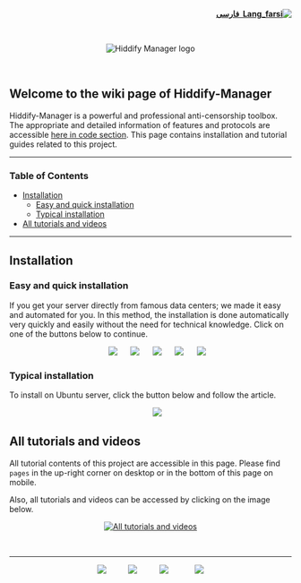 <div dir="rtl" markdown="1">

[**![Lang_farsi](https://user-images.githubusercontent.com/125398461/234186932-52f1fa82-52c6-417f-8b37-08fe9250a55f.png) &nbsp;فارسی**](https://github.com/hiddify/Hiddify-Manager/wiki/Home_fa)&nbsp;&nbsp;&nbsp;&nbsp;&nbsp;&nbsp;&nbsp;&nbsp;&nbsp;&nbsp;



</div>
<br>
<div align=center markdown="1">

![Hiddify Manager logo](https://github.com/hiddify/Hiddify-Manager/assets/125398461/eeac9916-f57e-4eaf-96dd-f4ea029a8389)
<!--
![Hiddify Logo](https://user-images.githubusercontent.com/125398461/227777845-a4d0f86b-faa2-4f2b-a410-4aa5f68bfe19.png)
![Hiddify Manager logo](https://github.com/hiddify/Hiddify-Manager/assets/125398461/4831e4ab-fe8a-4741-81e4-472e4ee7351a)
-->
 


</div>

<br>

<div dir="ltr" markdown="1">

## Welcome to the wiki page of Hiddify-Manager

Hiddify-Manager is a powerful and professional anti-censorship toolbox. The appropriate and detailed information of features and protocols are accessible [here in code section](https://github.com/hiddify/Hiddify-Manager/blob/main/README.md). This page contains installation and tutorial guides related to this project.









***

### Table of Contents
- [Installation](#installation)
  - [Easy and quick installation](#easy-and-quick-installation)
  - [Typical installation](#typical-installation)
- [All tutorials and videos](#all-tutorials-and-videos)


***


## Installation


### Easy and quick installation

If you get your server directly from famous data centers; we made it easy and automated for you. In this method, the installation is done automatically very quickly and easily without the need for technical knowledge. Click on one of the buttons below to continue.

<div align=center>

&nbsp;&nbsp;&nbsp;&nbsp;&nbsp;&nbsp;[![](https://img.shields.io/badge/Install%20On-Hetzner-D50C2D?style=flat-square&logo=Hetzner)](https://github.com/hiddify/Hiddify-Manager/wiki/Quick-installation-on-Hetzner-Servers)&nbsp;&nbsp;&nbsp;&nbsp;&nbsp;&nbsp;[![](https://img.shields.io/badge/Install%20On-Vultr-007BFC?style=flat-square&logo=vultr)](https://github.com/hiddify/Hiddify-Manager/wiki/Quick-installation-on-Vultr-Servers)&nbsp;&nbsp;&nbsp;&nbsp;&nbsp;&nbsp;[![](https://img.shields.io/badge/Install%20On-Oracle%20Cloud-F80000?style=flat-square&logo=oracle)](https://github.com/hiddify/Hiddify-Manager/wiki/Quick-Installation-on-Oracle-Cloud)&nbsp;&nbsp;&nbsp;&nbsp;&nbsp;&nbsp;[![](https://img.shields.io/badge/Install%20On-OVH-123F6D?style=flat-square&logo=ovh)](https://github.com/hiddify/Hiddify-Manager/wiki/Quick-Installation-on-OVH-Servers)&nbsp;&nbsp;&nbsp;&nbsp;&nbsp;&nbsp;[![](https://img.shields.io/badge/Install%20On-Azure-0078D4?style=flat-square&logo=microsoft-azure)](https://github.com/hiddify/Hiddify-Manager/wiki/Quick-Installation-on-Microsoft-Azure)

</div>


### Typical installation

To install on Ubuntu server, click the button below and follow the article.

<div align=center>

&nbsp;&nbsp;&nbsp;&nbsp;&nbsp;&nbsp;[![](https://img.shields.io/badge/Install%20On-Ubuntu-E95420?style=flat-square&logo=ubuntu)](https://github.com/hiddify/Hiddify-Manager/wiki/Quick-Installation-On-Ubuntu)

<!--
&nbsp;&nbsp;&nbsp;&nbsp;&nbsp;&nbsp;[![](https://img.shields.io/badge/Install%20On-Docker-2496ED?style=flat-square&logo=docker)](https://github.com/hiddify/Hiddify-Manager/wiki/Install-Hiddify-using-Docker)
-->
</div>



## All tutorials and videos

All tutorial contents of this project are accessible in this page. Please find `pages` in the up-right corner on desktop or in the bottom of this page on mobile.

Also, all tutorials and videos can be accessed by clicking on the image below.
</div>

<div align=center>

<a href="https://github.com/hiddify/Hiddify-Manager/wiki/All-tutorials-and-videos"><img alt="All tutorials and videos" src="https://github.com/hiddify/Hiddify-Manager/assets/125398461/ac8e669f-9306-444f-8818-78bdcb1a2361"></a>





<!--
<img src="https://user-images.githubusercontent.com/125398461/235845087-645212c1-097f-4f93-a924-7a40828891e7.png" />
<img alt="All tutorials and videos" width="70%" src="https://github.com/hiddify/Hiddify-Manager/assets/125398461/e8924ab6-3198-49c2-ba2b-f8339c507d86">
-->

</div>

<br>

</div>

***

<div align=center>

[![](https://img.shields.io/badge/FAQ-Here-512DA8?style=flat-square&logo=Favro)](https://github.com/hiddify/Hiddify-Manager/discussions/categories/q-a-%D8%B3%D9%88%D8%A7%D9%84%D8%A7%D8%AA-%D8%B1%D8%A7%DB%8C%D8%AC)&nbsp;&nbsp;&nbsp;&nbsp;&nbsp;&nbsp;&nbsp;&nbsp;&nbsp;&nbsp;[![](https://img.shields.io/badge/Report-Bugs-F67909?style=flat-square&logo=Open-Bug-Bounty)](https://github.com/hiddify/Hiddify-Manager/issues)&nbsp;&nbsp;&nbsp;&nbsp;&nbsp;&nbsp;&nbsp;&nbsp;&nbsp;&nbsp;[![](https://img.shields.io/badge/%20Telegram-Channel-26A5E4?style=flat-square&logo=Telegram)](https://t.me/hiddify) &nbsp;&nbsp;&nbsp;&nbsp;&nbsp;&nbsp;&nbsp;&nbsp;&nbsp;&nbsp;
[![](https://img.shields.io/badge/%20Telegram-Support%20Group-26A5E4?style=flat-square&logo=Telegram)](https://t.me/hiddify_board/5)

</div>


